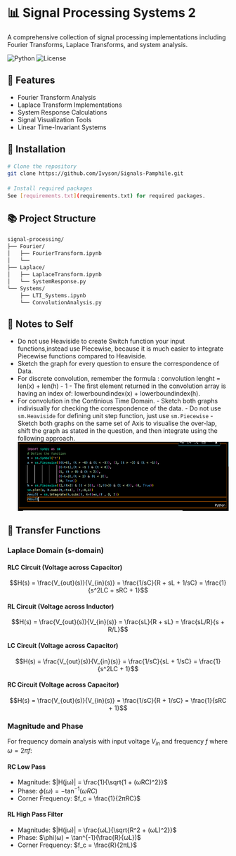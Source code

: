 # 📊 Signal Processing Systems 2

A comprehensive collection of signal processing implementations including Fourier Transforms, Laplace Transforms, and system analysis.

![Python](https://img.shields.io/badge/python-3.9-blue.svg)
![License](https://img.shields.io/badge/license-MIT-green.svg)

## 🎯 Features

- Fourier Transform Analysis
- Laplace Transform Implementations
- System Response Calculations
- Signal Visualization Tools
- Linear Time-Invariant Systems

## 🔧 Installation

```bash
# Clone the repository
git clone https://github.com/Ivyson/Signals-Pamphile.git

# Install required packages
See [requirements.txt](requirements.txt) for required packages.
```

## 📚 Project Structure

```plaintext
signal-processing/
├── Fourier/
│   ├── FourierTransform.ipynb
│   └── 
├── Laplace/
│   ├── LaplaceTransform.ipynb
│   └── SystemResponse.py
└── Systems/
    ├── LTI_Systems.ipynb
    └── ConvolutionAnalysis.py
```

## 🚀 Notes to Self

- Do not use Heaviside to create Switch function your input functions,instead use Piecewise, because it is much easier to integrate Piecewise functions compared to Heaviside.
- Sketch the graph for every question to ensure the correspondence of Data.
- For discrete convolution, remember the formula : convolution lenght = len(x) + len(h) - 1
      - The first element returned in the convolution array is having an index of: lowerboundindex(x) + lowerboundindex(h).
- For convolution in the Continious Time Domain.
      - Sketch both graphs indivisually for checking the correspondence of the data.
      - Do not use `sm.Heaviside` for defining unit step function, just use `sm.Piecewise`
      - Sketch both graphs on the same set of Axis to visualise the over-lap, shift the graph as stated in the question, and then integrate using the following approach.
![Approach of How to go about convoluting in CT Domain](ConvCT.png)

## 📐 Transfer Functions

### Laplace Domain (s-domain)

#### RLC Circuit (Voltage across Capacitor)

```math
H(s) = \frac{V_{out}(s)}{V_{in}(s)} = \frac{1/sC}{R + sL + 1/sC} = \frac{1}{s^2LC + sRC + 1}
```

#### RL Circuit (Voltage across Inductor)

```math
H(s) = \frac{V_{out}(s)}{V_{in}(s)} = \frac{sL}{R + sL} = \frac{sL/R}{s + R/L}
```

#### LC Circuit (Voltage across Capacitor)

```math
H(s) = \frac{V_{out}(s)}{V_{in}(s)} = \frac{1/sC}{sL + 1/sC} = \frac{1}{s^2LC + 1}
```

#### RC Circuit (Voltage across Capacitor)

```math
H(s) = \frac{V_{out}(s)}{V_{in}(s)} = \frac{1/sC}{R + 1/sC} = \frac{1}{sRC + 1}
```

### Magnitude and Phase

For frequency domain analysis with input voltage $V_{in}$ and frequency $f$ where $ω = 2πf$:

#### RC Low Pass

- Magnitude: $|H(jω)| = \frac{1}{\sqrt{1 + (ωRC)^2}}$
- Phase: $\phi(ω) = -\tan^{-1}(ωRC)$
- Corner Frequency: $f_c = \frac{1}{2πRC}$

#### RL High Pass Filter

- Magnitude: $|H(jω)| = \frac{ωL}{\sqrt{R^2 + (ωL)^2}}$
- Phase: $\phi(ω) = \tan^{-1}(\frac{R}{ωL})$
- Corner Frequency: $f_c = \frac{R}{2πL}$